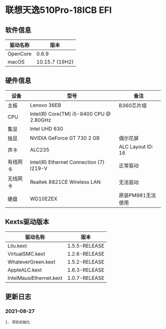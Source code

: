 # 联想天逸510Pro-18ICB EFI

## 软件信息
| 驱动名称 | 版本 |
| ---- | ---- |
| OpenCore | 0.6.9 |
| macOS | 10.15.7 (19H2) |

## 硬件信息
| 设备 | 型号 | 备注 |
| ---- | ---- | ---- |
| 主板 | Lenovo 36EB | B360芯片组 |
| CPU | Intel(R) Core(TM) i5-8400 CPU @ 2.80GHz | |
| 集显 | Intel UHD 630 |  |
| 独显 | NVIDIA GeForce GT 730 2 GB | 偶尔花屏 |
| 声卡 | ALC235 | ALC Layout ID: 16 |
| 有线网卡 | Intel(R) Ethernet Connection (7) I219-V | 正常驱动 |
| 无线网卡 | Realtek 8821CE Wireless LAN | 无法驱动 |
| 硬盘 | WD10EZEX | 原装PM981无法使用 |

## Kexts驱动版本

| 驱动名称 | 版本 |
| ---- | ---- |
| Lilu.kext| 1.5.5-RELEASE |
| VirtualSMC.kext| 1.2.6-RELEASE |
| WhateverGreen.kext | 1.5.2-RELEASE |
| AppleALC.kext | 1.6.3-RELEASE |
| IntelMausiEthernet.kext   | 1.0.7-RELEASE |

## 更新日志
### 2021-08-27
    1. 项目初始化

